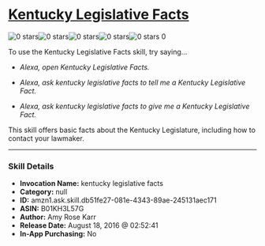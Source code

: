 # [Kentucky Legislative Facts](http://alexa.amazon.com/#skills/amzn1.ask.skill.db51fe27-081e-4343-89ae-245131aec171)
![0 stars](../../images/ic_star_border_black_18dp_1x.png)![0 stars](../../images/ic_star_border_black_18dp_1x.png)![0 stars](../../images/ic_star_border_black_18dp_1x.png)![0 stars](../../images/ic_star_border_black_18dp_1x.png)![0 stars](../../images/ic_star_border_black_18dp_1x.png) 0

To use the Kentucky Legislative Facts skill, try saying...

* *Alexa, open Kentucky Legislative Facts.*

* *Alexa, ask kentucky legislative facts to tell me a Kentucky Legislative Fact.*

* *Alexa, ask kentucky legislative facts to give me a Kentucky Legislative Fact.*

This skill offers basic facts about the Kentucky Legislature, including how to contact your lawmaker.

***

### Skill Details

* **Invocation Name:** kentucky legislative facts
* **Category:** null
* **ID:** amzn1.ask.skill.db51fe27-081e-4343-89ae-245131aec171
* **ASIN:** B01KH3L57G
* **Author:** Amy Rose Karr
* **Release Date:** August 18, 2016 @ 02:52:41
* **In-App Purchasing:** No
